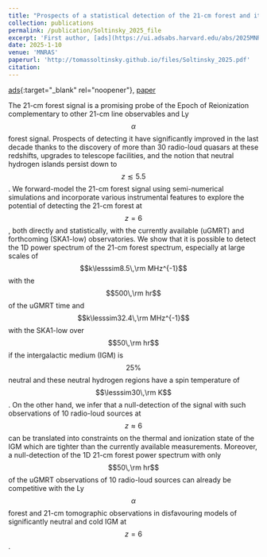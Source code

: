 ```yaml
---
title: "Prospects of a statistical detection of the 21-cm forest and its potential to constrain the thermal state of the neutral IGM during reionization"
collection: publications
permalink: /publication/Soltinsky_2025_file
excerpt: 'First author, [ads](https://ui.adsabs.harvard.edu/abs/2025MNRAS.tmp...29S/abstract){:target="_blank" rel="noopener"}'
date: 2025-1-10
venue: 'MNRAS'
paperurl: 'http://tomassoltinsky.github.io/files/Soltinsky_2025.pdf'
citation:
---
```


[ads](https://ui.adsabs.harvard.edu/abs/2025MNRAS.tmp...29S/abstract){:target="_blank" rel="noopener"}, [paper](http://tomassoltinsky.github.io/files/Soltinsky_2025.pdf)

The 21-cm forest signal is a promising probe of the Epoch of Reionization complementary to other 21-cm line observables and Ly$$\alpha$$ forest signal. Prospects of detecting it have significantly improved in the last decade thanks to the discovery of more than 30 radio-loud quasars at these redshifts, upgrades to telescope facilities, and the notion that neutral hydrogen islands persist down to $$z\lesssim 5.5$$.  We forward-model the 21-cm forest signal using semi-numerical simulations and incorporate various instrumental features to explore the potential of detecting the 21-cm forest at $$z=6$$, both directly and statistically, with the currently available (uGMRT) and forthcoming (SKA1-low) observatories. We show that it is possible to detect the 1D power spectrum of the 21-cm forest spectrum, especially at large scales of $$k\lesssim8.5\,\rm MHz^{-1}$$ with the $$500\,\rm hr$$ of the uGMRT time and $$k\lesssim32.4\,\rm MHz^{-1}$$ with the SKA1-low over $$50\,\rm hr$$ if the intergalactic medium (IGM) is $$25\%$$ neutral and these neutral hydrogen regions have a spin temperature of $$\lesssim30\,\rm K$$. On the other hand, we infer that a null-detection of the signal with such observations of 10 radio-loud sources at $$z\approx6$$ can be translated into constraints on the thermal and ionization state of the IGM which are tighter than the currently available measurements. Moreover, a null-detection of the 1D 21-cm forest power spectrum with only $$50\,\rm hr$$ of the uGMRT observations of 10 radio-loud sources can already be competitive with the Ly$$\alpha$$ forest and 21-cm tomographic observations in disfavouring models of significantly neutral and cold IGM at $$z=6$$.
